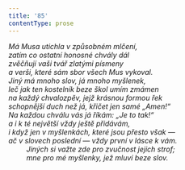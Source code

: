 ```yaml
---
title: '85'
contentType: prose
---
```


_Má Musa utichla v způsobném mlčení,  
zatím co ostatní honosné chvály dál  
zvěčňují vaši tvář zlatými písmeny  
a verši, které sám sbor všech Mus vykoval.  
Jiný má mnoho slov, já mnoho myšlenek,  
leč jak ten kostelník beze škol umím zmámen  
na každý chvalozpěv, jejž krásnou formou řek  
schopnější duch než já, křičet jen samé „Amen!“  
Na každou chválu vás já říkám: „Je to tak!“  
a i k té největší vždy ještě přidávám,  
i když jen v myšlenkách, které jsou přesto však —  
ač v slovech poslední — vždy první v lásce k vám.  
         Jiných si važte zde pro zvučnost jejich strof;  
         mne pro mé myšlenky, jež mluví beze slov._
